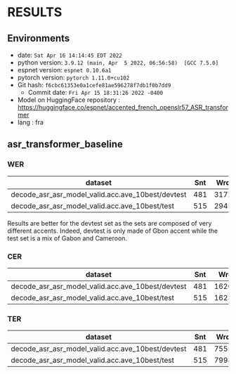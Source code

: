 <!-- Generated by scripts/utils/show_asr_result.sh -->
# RESULTS
## Environments
- date: `Sat Apr 16 14:14:45 EDT 2022`
- python version: `3.9.12 (main, Apr  5 2022, 06:56:58)  [GCC 7.5.0]`
- espnet version: `espnet 0.10.6a1`
- pytorch version: `pytorch 1.11.0+cu102`
- Git hash: `f6cbc61353e0a1cefe81ae596278f7db1f0b7dd9`
  - Commit date: `Fri Apr 15 18:31:26 2022 -0400`
- Model on HuggingFace repository : https://huggingface.co/espnet/accented_french_openslr57_ASR_transformer
- lang : fra

## asr_transformer_baseline
### WER

|dataset|Snt|Wrd|Corr|Sub|Del|Ins|Err|S.Err|
|---|---|---|---|---|---|---|---|---|
|decode_asr_asr_model_valid.acc.ave_10best/devtest|481|3172|97.4|1.6|1.0|0.2|2.8|15.0|
|decode_asr_asr_model_valid.acc.ave_10best/test|515|2941|85.2|13.4|1.3|9.1|23.9|58.4|

Results are better for the devtest set as the sets are composed of very different accents. 
Indeed, devtest is only made of Gbon accent while the test set is a mix of Gabon and Cameroon.

### CER

|dataset|Snt|Wrd|Corr|Sub|Del|Ins|Err|S.Err|
|---|---|---|---|---|---|---|---|---|
|decode_asr_asr_model_valid.acc.ave_10best/devtest|481|16205|98.7|0.2|1.1|0.2|1.5|15.0|
|decode_asr_asr_model_valid.acc.ave_10best/test|515|16233|95.8|2.0|2.2|2.1|6.3|58.4|

### TER

|dataset|Snt|Wrd|Corr|Sub|Del|Ins|Err|S.Err|
|---|---|---|---|---|---|---|---|---|
|decode_asr_asr_model_valid.acc.ave_10best/devtest|481|7555|98.1|0.6|1.4|0.3|2.2|15.0|
|decode_asr_asr_model_valid.acc.ave_10best/test|515|7998|88.9|6.7|4.5|1.3|12.4|58.4|

